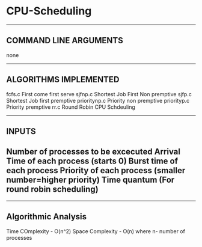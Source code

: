 # CPU-Scheduling
----------------------
COMMAND LINE ARGUMENTS
----------------------
none

-------------------------
ALGORITHMS IMPLEMENTED
-------------------------
fcfs.c First come first serve
sjfnp.c Shortest Job First Non premptive
sjfp.c Shortest Job first premptive
prioritynp.c Priority non premptive
priorityp.c Priority premptive
rr.c Round Robin CPU Schdeuling

--------------------------------
INPUTS
--------------------------------
Number of processes to be excecuted
Arrival Time of each process (starts 0)
Burst time of each process 
Priority of each process (smaller number=higher priority)
Time quantum (For round robin scheduling)
-----------------------------------

-------------------------
Algorithmic Analysis
-------------------------
Time COmplexity - O(n^2)
Space Complexity - O(n)
where n- number of processes
